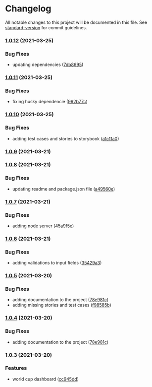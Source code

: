 # Changelog

All notable changes to this project will be documented in this file. See [standard-version](https://github.com/conventional-changelog/standard-version) for commit guidelines.

### [1.0.12](https://github.com/ventoji/world-cup-dashboard/compare/v1.0.11...v1.0.12) (2021-03-25)


### Bug Fixes

* updating dependencies ([7db8695](https://github.com/ventoji/world-cup-dashboard/commit/7db8695e2aebf8eb0f0ca1ca099e2ff88d829b27))

### [1.0.11](https://github.com/ventoji/world-cup-dashboard/compare/v1.0.10...v1.0.11) (2021-03-25)


### Bug Fixes

* fixing husky dependencie ([992b77c](https://github.com/ventoji/world-cup-dashboard/commit/992b77cc2db5f2fd446a349e31309f8cce3b90ca))

### [1.0.10](https://github.com/ventoji/world-cup-dashboard/compare/v1.0.9...v1.0.10) (2021-03-25)


### Bug Fixes

* adding test cases and stories to storybook ([a1c11a0](https://github.com/ventoji/world-cup-dashboard/commit/a1c11a0027ad1ffa686351d07df597ae6edbdf4b))

### [1.0.9](https://github.com/ventoji/world-cup-dashboard/compare/v1.0.8...v1.0.9) (2021-03-21)

### [1.0.8](https://github.com/ventoji/world-cup-dashboard/compare/v1.0.7...v1.0.8) (2021-03-21)


### Bug Fixes

* updating readme and package.json file ([a49560e](https://github.com/ventoji/world-cup-dashboard/commit/a49560e3738fcb207cbb527d9cd39568fa82a42d))

### [1.0.7](https://github.com/ventoji/world-cup-dashboard/compare/v1.0.6...v1.0.7) (2021-03-21)


### Bug Fixes

* adding node server ([45a9f5e](https://github.com/ventoji/world-cup-dashboard/commit/45a9f5e1a169132646fb5fb19d89f7a6f0bed105))

### [1.0.6](https://github.com/ventoji/world-cup-dashboard/compare/v1.0.5...v1.0.6) (2021-03-21)


### Bug Fixes

* adding validations to input fields ([35429a3](https://github.com/ventoji/world-cup-dashboard/commit/35429a3e620ff18ae8a790297153f2c36b02d7a6))

### [1.0.5](https://github.com/ventoji/world-cup-dashboard/compare/v1.0.3...v1.0.5) (2021-03-20)


### Bug Fixes

* adding documentation to the project ([78e981c](https://github.com/ventoji/world-cup-dashboard/commit/78e981c41b9b2cf2a4b337769db594a6dc309b1d))
* adding missing stories and test cases ([f98585b](https://github.com/ventoji/world-cup-dashboard/commit/f98585bc974ba665474f2d67f2e82644b6d99420))

### [1.0.4](https://github.com/ventoji/world-cup-dashboard/compare/v1.0.3...v1.0.4) (2021-03-20)


### Bug Fixes

* adding documentation to the project ([78e981c](https://github.com/ventoji/world-cup-dashboard/commit/78e981c41b9b2cf2a4b337769db594a6dc309b1d))

### 1.0.3 (2021-03-20)


### Features

* world cup dashboard ([cc945dd](https://github.com/ventoji/world-cup-dashboard/commit/cc945dd5997d22f2c17828fa7c1da3332e938673))
